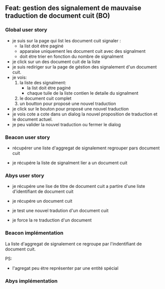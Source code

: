 ## Feat: gestion des signalement de mauvaise traduction de document cuit (BO)

### Global user story
- je suis sur la page qui list les document cuit signaler :
	* la list doit étre paginé
	* apparaise uniquement les document cuit avec des signalment
	* doit étre trier en fonction du nombre de signalment
- je click sur un des document cuit de la liste
- je suis rediriger sur la page de géstion des signalement d'un document cuit.
- je vois:
	1. la liste des signalment:
		* la list doit étre paginé
		* chaque tuile de la liste contien le detaile du signalment
	2. le document cuit complet
	3. un boutton pour proposé une nouvel traduction
- je click sur le bouton pour proposé une nouvel traduction
- je vois cote a cote dans un dialog la nouvel proposition de traduction et le document actuel.
- je peu valider la nouvel traduction ou fermer le dialog

### Beacon user story

- récupérer une liste d'aggregat de signalement regrouper pars document cuit

- je récupére la liste de signalment lier a un document cuit

### Abys user story

- je récupére une lise de titre de document cuit a partire d'une liste d'identifiant de document cuit

- je récupére un document cuit 

- je test une nouvel tradution d'un document cuit

- je force la re traduction d'un document

### Beacon implémentation

La liste d'aggregat de signalement ce regroupe par l'indentifiant de document cuit.

PS:
- l'agregat peu étre représenter par une entité spécial

### Abys implémentation